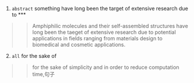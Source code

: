 1. `abstract` something have long been the target of extensive research due to ***
>> Amphiphilic molecules and their self-assembled structures have long been the taeget of extensive research due to potential applications in fields ranging from materials design to biomedical and cosmetic applications.
2. `all`  for the sake of	
>> for the sake of simplicity and in order to reduce computation time,句子 
